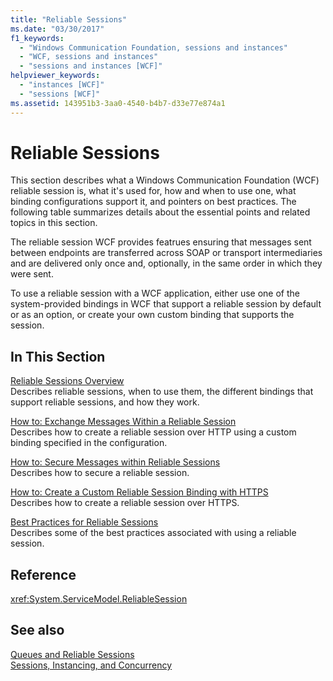 ```yaml
---
title: "Reliable Sessions"
ms.date: "03/30/2017"
f1_keywords: 
  - "Windows Communication Foundation, sessions and instances"
  - "WCF, sessions and instances"
  - "sessions and instances [WCF]"
helpviewer_keywords: 
  - "instances [WCF]"
  - "sessions [WCF]"
ms.assetid: 143951b3-3aa0-4540-b4b7-d33e77e874a1
---
```


# Reliable Sessions

This section describes what a Windows Communication Foundation (WCF) reliable session is, what it's used for, how and when to use one, what binding configurations support it, and pointers on best practices. The following table summarizes details about the essential points and related topics in this section.

The reliable session WCF provides featrues ensuring that messages sent between endpoints are transferred across SOAP or transport intermediaries and are delivered only once and, optionally, in the same order in which they were sent.

To use a reliable session with a WCF application, either use one of the system-provided bindings in WCF that support a reliable session by default or as an option, or create your own custom binding that supports the session.

## In This Section

[Reliable Sessions Overview](../../../../docs/framework/wcf/feature-details/reliable-sessions-overview.md)   
Describes reliable sessions, when to use them, the different bindings that support reliable sessions, and how they work.

[How to: Exchange Messages Within a Reliable Session](../../../../docs/framework/wcf/feature-details/how-to-exchange-messages-within-a-reliable-session.md)   
Describes how to create a reliable session over HTTP using a custom binding specified in the configuration.

[How to: Secure Messages within Reliable Sessions](../../../../docs/framework/wcf/feature-details/how-to-secure-messages-within-reliable-sessions.md)   
Describes how to secure a reliable session.

[How to: Create a Custom Reliable Session Binding with HTTPS](../../../../docs/framework/wcf/feature-details/how-to-create-a-custom-reliable-session-binding-with-https.md)   
Describes how to create a reliable session over HTTPS.

[Best Practices for Reliable Sessions](../../../../docs/framework/wcf/feature-details/best-practices-for-reliable-sessions.md)   
Describes some of the best practices associated with using a reliable session.

## Reference

<xref:System.ServiceModel.ReliableSession>

## See also

[Queues and Reliable Sessions](../../../../docs/framework/wcf/feature-details/queues-and-reliable-sessions.md)   
[Sessions, Instancing, and Concurrency](../../../../docs/framework/wcf/feature-details/sessions-instancing-and-concurrency.md)

